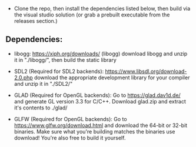 * Clone the repo, then install the dependencies listed below, then build via the visual studio solution (or grab a prebuilt executable from the releases section.)

## Dependencies:

* libogg: https://xiph.org/downloads/ (libogg)
download libogg and unzip it in "./libogg/", then build the static library

* SDL2 (Required for SDL2 backends): https://www.libsdl.org/download-2.0.php
download the appropriate development library for your compiler and unzip it in "./SDL2/"

* GLAD (Required for OpenGL backends):
Go to https://glad.dav1d.de/ and generate GL version 3.3 for C/C++. Download glad.zip and extract it's contents to ./glad/

* GLFW (Required for OpenGL backends):
Go to https://www.glfw.org/download.html and download the 64-bit or 32-bit binaries. Make sure what you're building matches the binaries use download!
You're also free to build it yourself.